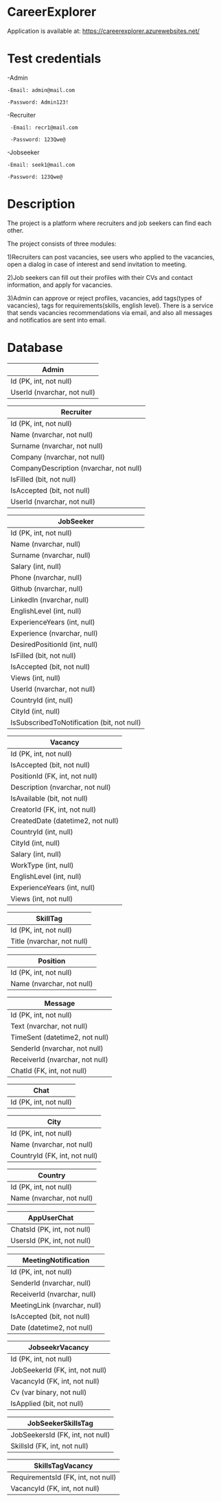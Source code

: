 # CareerExplorer
Application is available at:
https://careerexplorer.azurewebsites.net/ 

# Test credentials

-Admin

    -Email: admin@mail.com
  
    -Password: Admin123!
  
-Recruiter

     -Email: recr1@mail.com
  
     -Password: 123Qwe@
  
-Jobseeker

    -Email: seek1@mail.com
  
    -Password: 123Qwe@
  
# Description  
The project is a platform where recruiters and job seekers can find each other.

The project consists of three modules:

1)Recruiters can post vacancies, see users who applied to the vacancies, open a dialog in case of interest and send invitation to meeting.

2)Job seekers can fill out their profiles with their CVs and contact information, and apply for vacancies. 

3)Admin can approve or reject profiles, vacancies, add tags(types of vacancies), tags for requirements(skills, english level).
There is a service that sends vacancies recommendations via email, and also all messages and notificatios are sent into email.

# Database

| Admin |       
| -------- |    
| Id (PK, int, not null)  | 
| UserId (nvarchar, not null)  |

| Recruiter |
| -------- | 
| Id (PK, int, not null)  |
| Name (nvarchar, not null)  |
| Surname (nvarchar, not null)  |
| Company (nvarchar, not null)  |
| CompanyDescription (nvarchar, not null)  |
| IsFilled (bit, not null) |
| IsAccepted (bit, not null) |
| UserId (nvarchar, not null)  |

| JobSeeker |
| -------- | 
| Id (PK, int, not null)  | 
| Name (nvarchar, null)  |
| Surname (nvarchar, null)  |
| Salary (int, null) |
| Phone (nvarchar, null)  |
| Github (nvarchar, null)  |
| LinkedIn (nvarchar, null)  |
| EnglishLevel (int, null) |
| ExperienceYears (int, null) |
| Experience (nvarchar, null)  |
| DesiredPositionId (int, null) |
| IsFilled (bit, not null) |
| IsAccepted (bit, not null) |
| Views (int, null) |
| UserId (nvarchar, not null)  |
| CountryId (int, null) |
| CityId (int, null) |
| IsSubscribedToNotification (bit, not null) |

| Vacancy |
| -------- | 
| Id (PK, int, not null)  | 
| IsAccepted (bit, not null) |
| PositionId (FK, int, not null) |
| Description (nvarchar, not null)  |
| IsAvailable (bit, not null) |
| CreatorId (FK, int, not null) |
| CreatedDate (datetime2, not null) |
| CountryId (int, null) |
| CityId (int, null) |
| Salary (int, null) |
| WorkType (int, null) |
| EnglishLevel (int, null) |
| ExperienceYears (int, null) |
| Views (int, not null) |

| SkillTag |
| -------- | 
| Id (PK, int, not null)  | 
| Title (nvarchar, not null)  |

| Position |
| -------- | 
| Id (PK, int, not null)  | 
| Name (nvarchar, not null)  |

| Message |
| -------- | 
| Id (PK, int, not null)  |
| Text (nvarchar, not null)  |
| TimeSent (datetime2, not null) |
| SenderId (nvarchar, not null)  |
| ReceiverId (nvarchar, not null)  |
| ChatId (FK, int, not null)  |

| Chat |
| -------- | 
| Id (PK, int, not null)  |

| City |
| -------- | 
| Id (PK, int, not null)  | 
| Name (nvarchar, not null)  |
| CountryId (FK, int, not null)  |

| Country |
| -------- | 
| Id (PK, int, not null)  | 
| Name (nvarchar, not null)  |

| AppUserChat |
| -------- | 
| ChatsId (PK, int, not null)  | 
| UsersId (PK, int, not null)  | 

| MeetingNotification |
| -------- | 
| Id (PK, int, not null)  | 
| SenderId (nvarchar, null)  |
| ReceiverId (nvarchar, null)  |
| MeetingLink (nvarchar, null)  |
| IsAccepted (bit, not null) |
| Date (datetime2, not null) |

| JobseekrVacancy |
| -------- | 
| Id (PK, int, not null)  | 
| JobSeekerId (FK, int, not null)  | 
| VacancyId (FK, int, not null)  | 
| Cv (var binary, not null) |
| IsApplied (bit, not null) |

| JobSeekerSkillsTag |
| -------- |
| JobSeekersId (FK, int, not null)  | 
| SkillsId (FK, int, not null)  |

| SkillsTagVacancy |
| -------- |
| RequirementsId (FK, int, not null)  | 
| VacancyId (FK, int, not null)  | 
